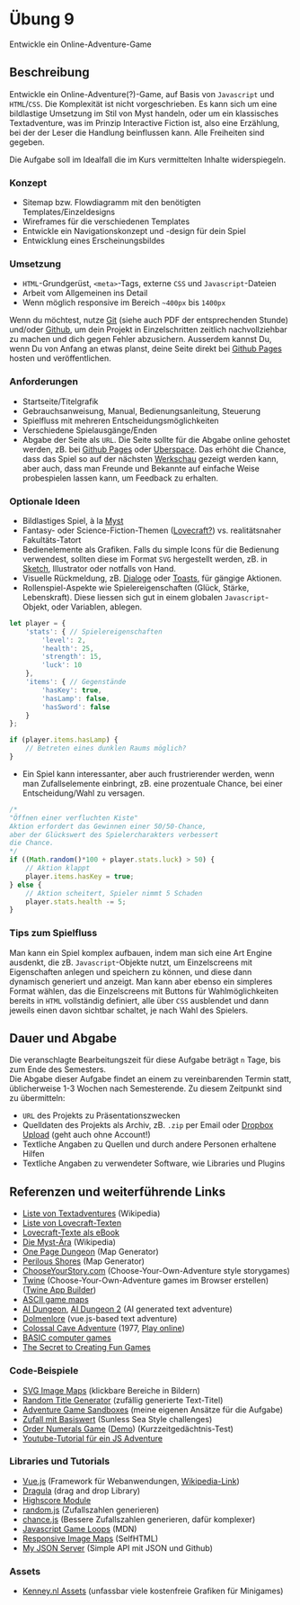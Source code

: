 # Übung 9

Entwickle ein Online-Adventure-Game


## Beschreibung

Entwickle ein Online-Adventure(?)-Game, auf Basis von `Javascript` und `HTML`/`CSS`. Die Komplexität ist nicht vorgeschrieben. Es kann sich um eine bildlastige Umsetzung im Stil von Myst handeln, oder um ein klassisches Textadventure, was im Prinzip Interactive Fiction ist, also eine Erzählung, bei der der Leser die Handlung beinflussen kann. Alle Freiheiten sind gegeben. 

Die Aufgabe soll im Idealfall die im Kurs vermittelten Inhalte widerspiegeln.

### Konzept

- Sitemap bzw. Flowdiagramm mit den benötigten Templates/Einzeldesigns
- Wireframes für die verschiedenen Templates
- Entwickle ein Navigationskonzept und -design für dein Spiel
- Entwicklung eines Erscheinungsbildes

### Umsetzung

- `HTML`-Grundgerüst, `<meta>`-Tags, externe `CSS` und `Javascript`-Dateien
- Arbeit vom Allgemeinen ins Detail
- Wenn möglich responsive im Bereich `~400px` bis `1400px`

Wenn du möchtest, nutze [Git](https://git-scm.com/) (siehe auch PDF der entsprechenden Stunde) und/oder [Github](https://github.com/), um dein Projekt in Einzelschritten zeitlich nachvollziehbar zu machen und dich gegen Fehler abzusichern. Ausserdem kannst Du, wenn Du von Anfang an etwas planst, deine Seite direkt bei [Github Pages](https://pages.github.com/) hosten und veröffentlichen.

### Anforderungen

- Startseite/Titelgrafik
- Gebrauchsanweisung, Manual, Bedienungsanleitung, Steuerung
- Spielfluss mit mehreren Entscheidungsmöglichkeiten
- Verschiedene Spielausgänge/Enden
- Abgabe der Seite als `URL`. Die Seite sollte für die Abgabe online gehostet werden, zB. bei [Github Pages](https://pages.github.com/) oder [Uberspace](https://uberspace.de/de/). Das erhöht die Chance, dass das Spiel so auf der nächsten [Werkschau](http://diewerkschaumannheim.de/) gezeigt werden kann, aber auch, dass man Freunde und Bekannte auf einfache Weise probespielen lassen kann, um Feedback zu erhalten.

### Optionale Ideen

- Bildlastiges Spiel, à la [Myst](https://de.wikipedia.org/wiki/Myst#Myst)
- Fantasy- oder Science-Fiction-Themen ([Lovecraft?](https://en.wikisource.org/wiki/Author:Howard_Phillips_Lovecraft#Short_stories)) vs. realitätsnaher Fakultäts-Tatort
- Bedienelemente als Grafiken. Falls du simple Icons für die Bedienung verwendest, sollten diese im Format `SVG` hergestellt werden, zB. in [Sketch](https://www.sketch.com/store/edu/), Illustrator oder notfalls von Hand.
- Visuelle Rückmeldung, zB. [Dialoge](https://developer.mozilla.org/de/docs/Web/HTML/Element/dialog) oder [Toasts](https://codepen.io/kipp0/pen/pPNrrj), für gängige Aktionen.
- Rollenspiel-Aspekte wie Spielereigenschaften (Glück, Stärke, Lebenskraft). Diese liessen sich gut in einem globalen `Javascript`-Objekt, oder Variablen, ablegen.

```javascript
let player = {
	'stats': { // Spielereigenschaften
		'level': 2,
		'health': 25,
		'strength': 15,
		'luck': 10
	},
	'items': { // Gegenstände
		'hasKey': true,
		'hasLamp': false,
		'hasSword': false
	}
};

if (player.items.hasLamp) {
	// Betreten eines dunklen Raums möglich?
}
```

- Ein Spiel kann interessanter, aber auch frustrierender werden, wenn man Zufallselemente einbringt, zB. eine prozentuale Chance, bei einer Entscheidung/Wahl zu versagen.

```javascript
/*
"Öffnen einer verfluchten Kiste"
Aktion erfordert das Gewinnen einer 50/50-Chance,
aber der Glückswert des Spielercharakters verbessert
die Chance.
*/
if ((Math.random()*100 + player.stats.luck) > 50) {
	// Aktion klappt
	player.items.hasKey = true;
} else {
	// Aktion scheitert, Spieler nimmt 5 Schaden
	player.stats.health -= 5;
}
```

### Tips zum Spielfluss

Man kann ein Spiel komplex aufbauen, indem man sich eine Art Engine ausdenkt, die zB. `Javascript`-Objekte nutzt, um Einzelscreens mit Eigenschaften anlegen und speichern zu können, und diese dann dynamisch generiert und anzeigt.
Man kann aber ebenso ein simpleres Format wählen, das die Einzelscreens mit Buttons für Wahlmöglichkeiten bereits in `HTML` vollständig definiert, alle über `CSS` ausblendet und dann jeweils einen davon sichtbar schaltet, je nach Wahl des Spielers.

## Dauer und Abgabe

Die veranschlagte Bearbeitungszeit für diese Aufgabe beträgt `n` Tage, bis zum Ende des Semesters.  
Die Abgabe dieser Aufgabe findet an einem zu vereinbarenden Termin statt, üblicherweise 1-3 Wochen nach Semesterende. Zu diesem Zeitpunkt sind zu übermitteln:

- `URL` des Projekts zu Präsentationszwecken
- Quelldaten des Projekts als Archiv, zB. `.zip` per Email oder [Dropbox Upload](http://arnorichter.de/hsma/abgabe/) (geht auch ohne Account!)
- Textliche Angaben zu Quellen und durch andere Personen erhaltene Hilfen
- Textliche Angaben zu verwendeter Software, wie Libraries und Plugins

## Referenzen und weiterführende Links

- [Liste von Textadventures](https://de.wikipedia.org/wiki/Liste_von_Textadventures) (Wikipedia)
- [Liste von Lovecraft-Texten](https://en.wikisource.org/wiki/Author:Howard_Phillips_Lovecraft#Short_stories)
- [Lovecraft-Texte als eBook](https://www.kotzendes-einhorn.de/blog/2018-10/the-complete-works-of-h-p-lovecraft-als-gratis-e-book/)
- [Die Myst-Ära](https://de.wikipedia.org/wiki/Adventure#Die_Myst-%C3%84ra) (Wikipedia)
- [One Page Dungeon](https://watabou.itch.io/one-page-dungeon) (Map Generator)
- [Perilous Shores](https://watabou.itch.io/perilous-shores) (Map Generator)
- [ChooseYourStory.com](http://chooseyourstory.com/) (Choose-Your-Own-Adventure style storygames)
- [Twine](https://twinery.org) (Choose-Your-Own-Adventure games im Browser erstellen) ([Twine App Builder](https://github.com/lazerwalker/twine-app-builder))
- [ASCII game maps](https://github.com/notimetoplay/ascii-mapper)
- [AI Dungeon](http://ai-adventure.appspot.com/), [AI Dungeon 2](https://play.aidungeon.io/) (AI generated text adventure)
- [Dolmenlore](https://mass-driver.com/dolmenlore) (vue.js-based text adventure)
- [Colossal Cave Adventure](https://en.wikipedia.org/wiki/Colossal_Cave_Adventure) (1977, [Play online](https://quuxplusone.github.io/Advent/play.html))
- [BASIC computer games](https://github.com/coding-horror/basic-computer-games)
- [The Secret to Creating Fun Games](https://gist.github.com/polm/05db396cf08b9ec2a81c)

### Code-Beispiele

- [SVG Image Maps](https://gist.github.com/oelna/1efd149dcb9ea0fa8b526a44ff108446) (klickbare Bereiche in Bildern)
- [Random Title Generator](https://gist.github.com/oelna/d85427f6704c2904f537bfec62ca79ec) (zufällig generierte Text-Titel)
- [Adventure Game Sandboxes](https://github.com/oelna/javascript-adventures) (meine eigenen Ansätze für die Aufgabe)
- [Zufall mit Basiswert](https://gist.github.com/oelna/93f702533df27944ca6288e48de780c1) (Sunless Sea Style challenges)
- [Order Numerals Game](https://github.com/oelna/order-numerals-game) ([Demo](https://oelna.github.io/order-numerals-game/)) (Kurzzeitgedächtnis-Test)
- [Youtube-Tutorial für ein JS Adventure](https://www.youtube.com/watch?v=R1S_NhKkvGA)

### Libraries und Tutorials

- [Vue.js](https://vuejs.org/) (Framework für Webanwendungen, [Wikipedia-Link](https://de.wikipedia.org/wiki/Vue.js))
- [Dragula](https://bevacqua.github.io/dragula/) (drag and drop Library)
- [Highscore Module](https://gist.github.com/oelna/e2c2b3be7ab2721392e102d1aaff15e8)
- [random.js](https://github.com/oelna/random.js) (Zufallszahlen generieren)
- [chance.js](https://github.com/chancejs/chancejs) (Bessere Zufallszahlen generieren, dafür komplexer)
- [Javascript Game Loops](https://developer.mozilla.org/en-US/docs/Games/Anatomy) (MDN)
- [Responsive Image Maps](https://wiki.selfhtml.org/wiki/SVG/Tutorials/responsive_Imagemaps) (SelfHTML)
- [My JSON Server](https://my-json-server.typicode.com/) (Simple API mit JSON und Github)

### Assets

- [Kenney.nl Assets](https://kenney.nl/assets) (unfassbar viele kostenfreie Grafiken für Minigames)
